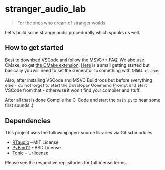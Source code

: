 # stranger_audio_lab

> For the ones who dream of stranger worlds


Let's build some strange audio procedurally which spooks us well.


## How to get started

Best to download [VSCode](https://code.visualstudio.com/) and follow the [MSVC++ FAQ](https://code.visualstudio.com/docs/cpp/config-msvc). We also use CMake, so get [the CMake extension](https://marketplace.visualstudio.com/items/?itemName=ms-vscode.cmake-tools). [Here](https://code.visualstudio.com/docs/cpp/cmake-quickstart) is a small getting started but basically you will need to set the Generator to something with `AMD64 cl.exe`.

Also, after installing VSCode and MSVC Build toos but before everything else - do not forget to start the Developer Command Prompt and start VSCode from that - otherwise it won't find your compiler and stuff.

After all that is done Compile the C-Code and start the `main.py` to hear some first sounds :)


## Dependencies

This project uses the following open-source libraries via Git submodules:

- [RTaudio](https://github.com/thestk/rtaudio) – MIT License
- [PyBind11](https://github.com/pybind/pybind11) – BSD License
- [Tonic](https://github.com/TonicAudio/Tonic) – Unlicense

Please see the respective repositories for full license terms.